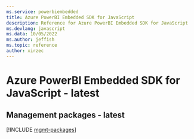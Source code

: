 ```yaml
---
ms.service: powerbiembedded
title: Azure PowerBI Embedded SDK for JavaScript
description: Reference for Azure PowerBI Embedded SDK for JavaScript
ms.devlang: javascript
ms.data: 10/05/2022
ms.author: jeffish
ms.topic: reference
author: xirzec
---
```

# Azure PowerBI Embedded SDK for JavaScript - latest

## Management packages - latest
[!INCLUDE [mgmt-packages](powerbi-embedded-mgmt-index.md)]